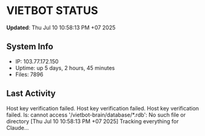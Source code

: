 # VIETBOT STATUS
**Updated**: Thu Jul 10 10:58:13 PM +07 2025

## System Info
- IP: 103.77.172.150
- Uptime: up 5 days, 2 hours, 45 minutes
- Files: 7896

## Last Activity
Host key verification failed.
Host key verification failed.
Host key verification failed.
ls: cannot access '/vietbot-brain/database/*.rdb': No such file or directory
[Thu Jul 10 10:58:13 PM +07 2025] Tracking everything for Claude...
